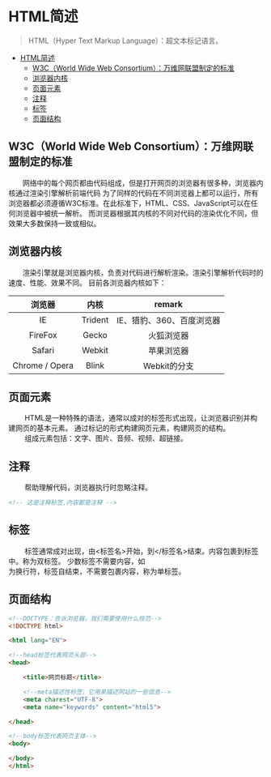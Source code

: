 # HTML简述

> HTML（Hyper Text Markup Language）：超文本标记语言。  

<!-- TOC -->
* [HTML简述](#html简述)
  * [W3C（World Wide Web Consortium）：万维网联盟制定的标准](#w3cworld-wide-web-consortium万维网联盟制定的标准)
  * [浏览器内核](#浏览器内核)
  * [页面元素](#页面元素)
  * [注释](#注释)
  * [标签](#标签)
  * [页面结构](#页面结构)
<!-- TOC -->

## W3C（World Wide Web Consortium）：万维网联盟制定的标准

&ensp;&ensp;&ensp;&ensp;网络中的每个网页都由代码组成，但是打开网页的浏览器有很多种，浏览器内核通过渲染引擎解析前端代码
为了同样的代码在不同浏览器上都可以运行，所有浏览器都必须遵循W3C标准。在此标准下，HTML、CSS、JavaScript可以在任何浏览器中被统一解析。
而浏览器根据其内核的不同对代码的渲染优化不同，但效果大多数保持一致或相似。

## 浏览器内核

&ensp;&ensp;&ensp;&ensp;渲染引擎就是浏览器内核，负责对代码进行解析渲染。渲染引擎解析代码时的速度、性能、效果不同。
目前各浏览器内核如下：  

|      浏览器       |   内核    |     remark      |
|:--------------:|:-------:|:---------------:|
|       IE       | Trident | IE、猎豹、360、百度浏览器 |
|    FireFox     |  Gecko  |      火狐浏览器      |
|     Safari     | Webkit  |      苹果浏览器      |
| Chrome / Opera |  Blink  |    Webkit的分支    |

## 页面元素
&ensp;&ensp;&ensp;&ensp;
HTML是一种特殊的语法，通常以成对的标签形式出现，让浏览器识别并构建网页的基本元素。
通过标记的形式构建网页元素，构建网页的结构。  
&ensp;&ensp;&ensp;&ensp;
组成元素包括：文字、图片、音频、视频、超链接。

## 注释
&ensp;&ensp;&ensp;&ensp;
帮助理解代码，浏览器执行时忽略注释。
```html
<!-- 这是注释标签,内容都是注释 -->
```

## 标签
&ensp;&ensp;&ensp;&ensp;
标签通常成对出现，由<标签名>开始，到</标签名>结束。内容包裹到标签中。称为双标签。
少数标签不需要内容，如<br/>为换行符，标签自结束，不需要包裹内容，称为单标签。

## 页面结构

```html
<!--DOCTYPE：告诉浏览器，我们需要使用什么规范-->
<!DOCTYPE html>

<html lang="EN">

<!--head标签代表网页头部-->
<head>

    <title>网页标题</title>

    <!--meta描述性标签，它用来描述网站的一些信息-->
    <meta charest="UTF-8">
    <meta name="keywords" content="html5">

</head>

<!--body标签代表网页主体-->
<body>

</body>
</html>
```